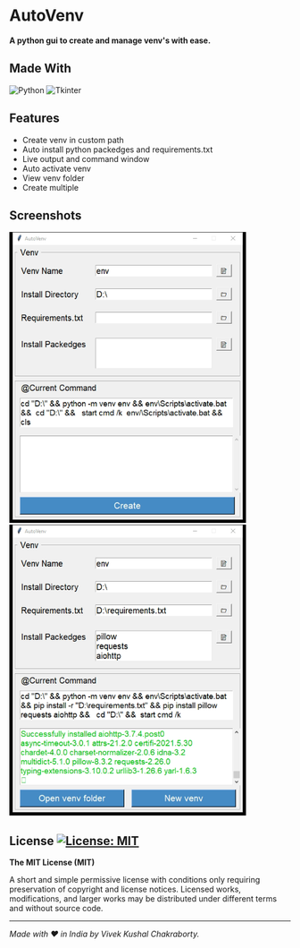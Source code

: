 AutoVenv
===
**A python gui to create and manage venv's with ease.**


Made With
---
![Python](https://img.shields.io/badge/python-3670A0?style=for-the-badge&logo=python&logoColor=ffdd54)  ![Tkinter](https://img.shields.io/badge/Tkinter-ffdd54?style=for-the-badge&logo=python&logoColor=3670A0)



Features
---
- Create venv in custom path
- Auto install python packedges and requirements.txt
- Live output and command window
- Auto activate venv
- View venv folder 
- Create multiple



Screenshots
---
<img src="https://github.com/vivekkushalch/Autovenv/blob/main/Before_install.png" alt="Before_install" height="520">  <img src="https://github.com/vivekkushalch/Autovenv/blob/main/After_install.png" alt="Before_install" height="520">



License [![License: MIT](https://img.shields.io/badge/License-MIT-yellow.svg)](https://opensource.org/licenses/MIT)
-------
**The MIT License (MIT)**

A short and simple permissive license with conditions only requiring preservation of copyright and license notices. Licensed works, modifications, and larger works may be distributed under different terms and without source code.

-------
_Made with :heart: in India by Vivek Kushal Chakraborty._
